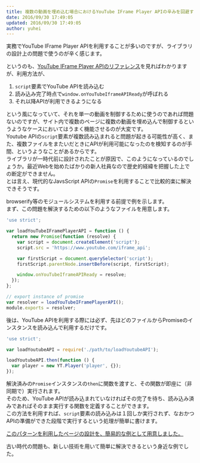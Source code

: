 ```yaml
---
title: 複数の動画を埋め込む場合におけるYouTube IFrame Player APIの辛みを回避する
date: 2016/09/30 17:49:05
updated: 2016/09/30 17:49:05
author: yuhei
---
```

実務でYouTube IFrame Player APIを利用することが多いのですが、ライブラリの設計上の問題で使うのが辛く感じます。

<!-- more -->

というのも、[YouTube IFrame Player APIのリファレンス](https://developers.google.com/youtube/iframe_api_reference?hl=ja)を見ればわかりますが、利用方法が、

1. `script`要素でYouTube APIを読み込む
1. 読み込み完了時点で`window.onYouTubeIframeAPIReady`が呼ばれる
1. それ以降APIが利用できるようになる

という風になっていて、それを単一の動画を制御するために使うのであれば問題ないのですが、サイト内で複数のページに複数の動画を埋め込んで制御するというようなケースにおいてはうまく機能させるのが大変です。  
Youtube APIの`script`要素が複数読み込まれると問題が起きる可能性が高く、また、複数ファイルをまたいだときにAPIが利用可能になったのを検知するのが手間、というようなことがあるからです。  
ライブラリが一時代前に設計されたことが原因で、このようになっているのでしょうか。最近Webを始めたばかりの新人社員なので歴史的経緯を把握した上での断定ができません。  
とは言え、現代的なJavsScript APIの`Promise`を利用することで比較的楽に解決できそうです。

browserify等のモジュールシステムを利用する前提で例を示します。  
まず、この問題を解決するための以下のようなファイルを用意します。

```javascript
'use strict';

var loadYouTubeIFramePlayerAPI = function () {
  return new Promise(function (resolve) {
    var script = document.createElement('script');
    script.src = 'https://www.youtube.com/iframe_api';

    var firstScript = document.querySelector('script');
    firstScript.parentNode.insertBefore(script, firstScript);

    window.onYouTubeIframeAPIReady = resolve;
  });
};

// export instance of promise
var resolver = loadYouTubeIFramePlayerAPI();
module.exports = resolver;
```

後は、YouTube APIを利用する際には必ず、先ほどのファイルからPromiseのインスタンスを読み込んで利用するだけです。

```javascript
'use strict';

var loadYoutubeAPI = require('./path/to/loadYoutubeAPI');

loadYoutubeAPI.then(function () {
  var player = new YT.Player('player', {});
});
```

解決済みの`Promise`インスタンスの`then`に関数を渡すと、その関数が即座に（非同期で）実行されます。  
そのため、YouTube APIが読み込まれていなければその完了を待ち、読み込み済みであればそのまま実行する関数を定義することができます。  
この方法を利用すれば、`script`要素の読み込みは１回しか実行されず、なおかつAPIの準備ができた段階で実行するという処理が簡単に書けます。

[このパターンを利用したページの設計を、簡易的な例として用意しました。](https://github.com/ryden-inc/rookies/tree/master/source/_demos/use-youtube-iframe-player-api-in-large-website)

古い時代の問題も、新しい技術を用いて簡単に解決できるという身近な例でした。
